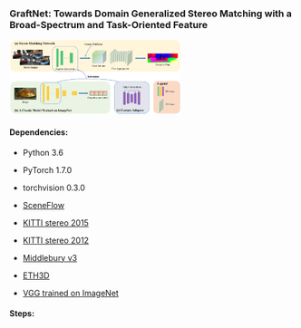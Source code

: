 ### GraftNet: Towards Domain Generalized Stereo Matching with a Broad-Spectrum and Task-Oriented Feature

<img src="figure/architecture.pdf" width="60%" height="50%">

#### Dependencies:
- Python 3.6
- PyTorch 1.7.0
- torchvision 0.3.0
- [SceneFlow](https://lmb.informatik.uni-freiburg.de/resources/datasets/SceneFlowDatasets.en.html)
- [KITTI stereo 2015](http://www.cvlibs.net/datasets/kitti/eval_scene_flow.php?benchmark=stereo)
- [KITTI stereo 2012](http://www.cvlibs.net/datasets/kitti/eval_stereo_flow.php?benchmark=stereo)
- [Middlebury v3](https://vision.middlebury.edu/stereo/submit3/)
- [ETH3D](https://www.eth3d.net/datasets#low-res-two-view)

- [VGG trained on ImageNet](https://download.pytorch.org/models/vgg16-397923af.pth)

#### Steps:
